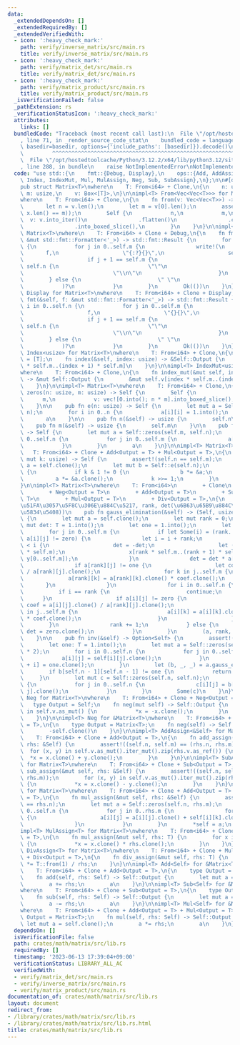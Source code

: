 ```yaml
---
data:
  _extendedDependsOn: []
  _extendedRequiredBy: []
  _extendedVerifiedWith:
  - icon: ':heavy_check_mark:'
    path: verify/inverse_matrix/src/main.rs
    title: verify/inverse_matrix/src/main.rs
  - icon: ':heavy_check_mark:'
    path: verify/matrix_det/src/main.rs
    title: verify/matrix_det/src/main.rs
  - icon: ':heavy_check_mark:'
    path: verify/matrix_product/src/main.rs
    title: verify/matrix_product/src/main.rs
  _isVerificationFailed: false
  _pathExtension: rs
  _verificationStatusIcon: ':heavy_check_mark:'
  attributes:
    links: []
  bundledCode: "Traceback (most recent call last):\n  File \"/opt/hostedtoolcache/Python/3.12.2/x64/lib/python3.12/site-packages/onlinejudge_verify/documentation/build.py\"\
    , line 71, in _render_source_code_stat\n    bundled_code = language.bundle(stat.path,\
    \ basedir=basedir, options={'include_paths': [basedir]}).decode()\n          \
    \         ^^^^^^^^^^^^^^^^^^^^^^^^^^^^^^^^^^^^^^^^^^^^^^^^^^^^^^^^^^^^^^^^^^^^^^^^^^^^^^^^^\n\
    \  File \"/opt/hostedtoolcache/Python/3.12.2/x64/lib/python3.12/site-packages/onlinejudge_verify/languages/rust.py\"\
    , line 288, in bundle\n    raise NotImplementedError\nNotImplementedError\n"
  code: "use std::{\n    fmt::{Debug, Display},\n    ops::{Add, AddAssign, Div, DivAssign,\
    \ Index, IndexMut, Mul, MulAssign, Neg, Sub, SubAssign},\n};\n\n#[derive(Clone)]\n\
    pub struct Matrix<T>\nwhere\n    T: From<i64> + Clone,\n{\n    n: usize,\n   \
    \ m: usize,\n    v: Box<[T]>,\n}\n\nimpl<T> From<Vec<Vec<T>>> for Matrix<T>\n\
    where\n    T: From<i64> + Clone,\n{\n    fn from(v: Vec<Vec<T>>) -> Self {\n \
    \       let n = v.len();\n        let m = v[0].len();\n        assert!(v.iter().all(|x|\
    \ x.len() == m));\n        Self {\n            n,\n            m,\n          \
    \  v: v.into_iter()\n                .flatten()\n                .collect::<Vec<_>>()\n\
    \                .into_boxed_slice(),\n        }\n    }\n}\n\nimpl<T> Debug for\
    \ Matrix<T>\nwhere\n    T: From<i64> + Clone + Debug,\n{\n    fn fmt(&self, f:\
    \ &mut std::fmt::Formatter<'_>) -> std::fmt::Result {\n        for i in 0..self.n\
    \ {\n            for j in 0..self.m {\n                write!(\n             \
    \       f,\n                    \"{:?}{}\",\n                    self[i][j],\n\
    \                    if j + 1 == self.m {\n                        if i + 1 ==\
    \ self.n {\n                            \"\"\n                        } else {\n\
    \                            \"\\n\"\n                        }\n            \
    \        } else {\n                        \" \"\n                    }\n    \
    \            )?\n            }\n        }\n        Ok(())\n    }\n}\n\nimpl<T>\
    \ Display for Matrix<T>\nwhere\n    T: From<i64> + Clone + Display,\n{\n    fn\
    \ fmt(&self, f: &mut std::fmt::Formatter<'_>) -> std::fmt::Result {\n        for\
    \ i in 0..self.n {\n            for j in 0..self.m {\n                write!(\n\
    \                    f,\n                    \"{}{}\",\n                    self[i][j],\n\
    \                    if j + 1 == self.m {\n                        if i + 1 ==\
    \ self.n {\n                            \"\"\n                        } else {\n\
    \                            \"\\n\"\n                        }\n            \
    \        } else {\n                        \" \"\n                    }\n    \
    \            )?\n            }\n        }\n        Ok(())\n    }\n}\n\nimpl<T>\
    \ Index<usize> for Matrix<T>\nwhere\n    T: From<i64> + Clone,\n{\n    type Output\
    \ = [T];\n    fn index(&self, index: usize) -> &Self::Output {\n        &self.v[index\
    \ * self.m..(index + 1) * self.m]\n    }\n}\n\nimpl<T> IndexMut<usize> for Matrix<T>\n\
    where\n    T: From<i64> + Clone,\n{\n    fn index_mut(&mut self, index: usize)\
    \ -> &mut Self::Output {\n        &mut self.v[index * self.m..(index + 1) * self.m]\n\
    \    }\n}\n\nimpl<T> Matrix<T>\nwhere\n    T: From<i64> + Clone,\n{\n    pub fn\
    \ zeros(n: usize, m: usize) -> Self {\n        Self {\n            n,\n      \
    \      m,\n            v: vec![0.into(); n * m].into_boxed_slice(),\n        }\n\
    \    }\n\n    pub fn e(n: usize) -> Self {\n        let mut a = Self::zeros(n,\
    \ n);\n        for i in 0..n {\n            a[i][i] = 1.into();\n        }\n \
    \       a\n    }\n\n    pub fn n(&self) -> usize {\n        self.n\n    }\n\n\
    \    pub fn m(&self) -> usize {\n        self.m\n    }\n\n    pub fn transpose(&self)\
    \ -> Self {\n        let mut a = Self::zeros(self.m, self.n);\n        for i in\
    \ 0..self.n {\n            for j in 0..self.m {\n                a[j][i] = self[i][j].clone();\n\
    \            }\n        }\n        a\n    }\n}\n\nimpl<T> Matrix<T>\nwhere\n \
    \   T: From<i64> + Clone + Add<Output = T> + Mul<Output = T>,\n{\n    pub fn pow(&self,\
    \ mut k: usize) -> Self {\n        assert!(self.n == self.m);\n        let mut\
    \ a = self.clone();\n        let mut b = Self::e(self.n);\n        while k > 0\
    \ {\n            if k & 1 != 0 {\n                b *= &a;\n            }\n  \
    \          a *= &a.clone();\n            k >>= 1;\n        }\n        b\n    }\n\
    }\n\nimpl<T> Matrix<T>\nwhere\n    T: From<i64>\n        + Clone\n        + Eq\n\
    \        + Neg<Output = T>\n        + Add<Output = T>\n        + Sub<Output =\
    \ T>\n        + Mul<Output = T>\n        + Div<Output = T>,\n{\n    // (\u6383\
    \u51FA\u3057\u5F8C\u306E\u884C\u5217, rank, det(\u6B63\u65B9\u884C\u5217\u306E\
    \u5834\u5408))\n    pub fn gauss_elimination(&self) -> (Self, usize, Option<T>)\
    \ {\n        let mut a = self.clone();\n        let mut rank = 0;\n        let\
    \ mut det: T = 1.into();\n        let one = 1.into();\n        let zero = 0.into();\n\
    \        for j in 0..self.m {\n            if let Some(i) = (rank..self.n).position(|i|\
    \ a[i][j] != zero) {\n                let i = i + rank;\n                if rank\
    \ < i {\n                    det = -det;\n                    let (x, y) = a.v.split_at_mut(i\
    \ * self.m);\n                    x[rank * self.m..(rank + 1) * self.m].swap_with_slice(&mut\
    \ y[0..self.m]);\n                }\n                det = det * a[rank][j].clone();\n\
    \                if a[rank][j] != one {\n                    let coef = one.clone()\
    \ / a[rank][j].clone();\n                    for k in j..self.m {\n          \
    \              a[rank][k] = a[rank][k].clone() * coef.clone();\n             \
    \       }\n                }\n                for i in 0..self.n {\n         \
    \           if i == rank {\n                        continue;\n              \
    \      }\n                    if a[i][j] != zero {\n                        let\
    \ coef = a[i][j].clone() / a[rank][j].clone();\n                        for k\
    \ in j..self.m {\n                            a[i][k] = a[i][k].clone() - a[rank][k].clone()\
    \ * coef.clone();\n                        }\n                    }\n        \
    \        }\n                rank += 1;\n            } else {\n               \
    \ det = zero.clone();\n            }\n        }\n        (a, rank, Some(det))\n\
    \    }\n\n    pub fn inv(&self) -> Option<Self> {\n        assert!(self.n == self.m);\n\
    \        let one: T = 1.into();\n        let mut a = Self::zeros(self.n, self.n\
    \ * 2);\n        for i in 0..self.n {\n            for j in 0..self.n {\n    \
    \            a[i][j] = self[i][j].clone();\n            }\n            a[i][self.n\
    \ + i] = one.clone();\n        }\n        let (b, _, _) = a.gauss_elimination();\n\
    \        if b[self.n - 1][self.n - 1] != one {\n            return None;\n   \
    \     }\n        let mut c = Self::zeros(self.n, self.n);\n        for i in 0..self.n\
    \ {\n            for j in 0..self.n {\n                c[i][j] = b[i][self.n +\
    \ j].clone();\n            }\n        }\n        Some(c)\n    }\n}\n\nimpl<T>\
    \ Neg for Matrix<T>\nwhere\n    T: From<i64> + Clone + Neg<Output = T>,\n{\n \
    \   type Output = Self;\n    fn neg(mut self) -> Self::Output {\n        for x\
    \ in self.v.as_mut() {\n            *x = -x.clone();\n        }\n        self\n\
    \    }\n}\n\nimpl<T> Neg for &Matrix<T>\nwhere\n    T: From<i64> + Clone + Neg<Output\
    \ = T>,\n{\n    type Output = Matrix<T>;\n    fn neg(self) -> Self::Output {\n\
    \        -self.clone()\n    }\n}\n\nimpl<T> AddAssign<&Self> for Matrix<T>\nwhere\n\
    \    T: From<i64> + Clone + Add<Output = T>,\n{\n    fn add_assign(&mut self,\
    \ rhs: &Self) {\n        assert!((self.n, self.m) == (rhs.n, rhs.m));\n      \
    \  for (x, y) in self.v.as_mut().iter_mut().zip(rhs.v.as_ref()) {\n          \
    \  *x = x.clone() + y.clone();\n        }\n    }\n}\n\nimpl<T> SubAssign<&Self>\
    \ for Matrix<T>\nwhere\n    T: From<i64> + Clone + Sub<Output = T>,\n{\n    fn\
    \ sub_assign(&mut self, rhs: &Self) {\n        assert!((self.n, self.m) == (rhs.n,\
    \ rhs.m));\n        for (x, y) in self.v.as_mut().iter_mut().zip(rhs.v.as_ref())\
    \ {\n            *x = x.clone() - y.clone();\n        }\n    }\n}\n\nimpl<T> MulAssign<&Self>\
    \ for Matrix<T>\nwhere\n    T: From<i64> + Clone + Add<Output = T> + Mul<Output\
    \ = T>,\n{\n    fn mul_assign(&mut self, rhs: &Self) {\n        assert!(self.m\
    \ == rhs.n);\n        let mut a = Self::zeros(self.n, rhs.m);\n        for i in\
    \ 0..self.n {\n            for j in 0..rhs.m {\n                for k in 0..self.m\
    \ {\n                    a[i][j] = a[i][j].clone() + self[i][k].clone() * rhs[k][j].clone();\n\
    \                }\n            }\n        }\n        *self = a;\n    }\n}\n\n\
    impl<T> MulAssign<T> for Matrix<T>\nwhere\n    T: From<i64> + Clone + Mul<Output\
    \ = T>,\n{\n    fn mul_assign(&mut self, rhs: T) {\n        for x in self.v.as_mut()\
    \ {\n            *x = x.clone() * rhs.clone();\n        }\n    }\n}\n\nimpl<T>\
    \ DivAssign<T> for Matrix<T>\nwhere\n    T: From<i64> + Clone + Mul<Output = T>\
    \ + Div<Output = T>,\n{\n    fn div_assign(&mut self, rhs: T) {\n        *self\
    \ *= T::from(1) / rhs;\n    }\n}\n\nimpl<T> Add<Self> for &Matrix<T>\nwhere\n\
    \    T: From<i64> + Clone + Add<Output = T>,\n{\n    type Output = Matrix<T>;\n\
    \    fn add(self, rhs: Self) -> Self::Output {\n        let mut a = self.clone();\n\
    \        a += rhs;\n        a\n    }\n}\n\nimpl<T> Sub<Self> for &Matrix<T>\n\
    where\n    T: From<i64> + Clone + Sub<Output = T>,\n{\n    type Output = Matrix<T>;\n\
    \    fn sub(self, rhs: Self) -> Self::Output {\n        let mut a = self.clone();\n\
    \        a -= rhs;\n        a\n    }\n}\n\nimpl<T> Mul<Self> for &Matrix<T>\n\
    where\n    T: From<i64> + Clone + Add<Output = T> + Mul<Output = T>,\n{\n    type\
    \ Output = Matrix<T>;\n    fn mul(self, rhs: Self) -> Self::Output {\n       \
    \ let mut a = self.clone();\n        a *= rhs;\n        a\n    }\n}\n"
  dependsOn: []
  isVerificationFile: false
  path: crates/math/matrix/src/lib.rs
  requiredBy: []
  timestamp: '2023-06-13 17:39:04+09:00'
  verificationStatus: LIBRARY_ALL_AC
  verifiedWith:
  - verify/matrix_det/src/main.rs
  - verify/inverse_matrix/src/main.rs
  - verify/matrix_product/src/main.rs
documentation_of: crates/math/matrix/src/lib.rs
layout: document
redirect_from:
- /library/crates/math/matrix/src/lib.rs
- /library/crates/math/matrix/src/lib.rs.html
title: crates/math/matrix/src/lib.rs
---
```

